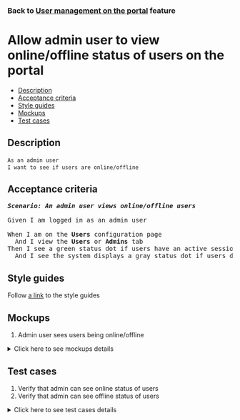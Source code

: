 ### Back to [User management on the portal](../../) feature

# Allow admin user to view online/offline status of users on the portal

- [Description](#description)
- [Acceptance criteria](#acceptance-criteria)
- [Style guides](#style-guides)
- [Mockups](#mockups)
- [Test cases](#test-cases)

## Description

    As an admin user
    I want to see if users are online/offline

## Acceptance criteria

<pre>
<b><i>Scenario: An admin user views online/offline users</i></b>

Given I am logged in as an admin user

When I am on the <b>Users</b> configuration page
  And I view the <b>Users</b> or <b>Admins</b> tab
Then I see a green status dot if users have an active session on the site
  And I see the system displays a gray status dot if users do not have an active session on the site
</pre>

## Style guides

Follow [a link](https://www.figma.com/proto/0zkkf5WC77OSpvyD6YXpFE/Style-guides?page-id=0%3A1&node-id=19%3A5368&viewport=266%2C48%2C0.54&scaling=min-zoom&starting-point-node-id=19%3A5368) to the style guides

## Mockups

1. Admin user sees users being online/offline

<details>
  <summary>Click here to see mockups details</summary>

**1. Admin user sees users being online/offline:**

![Admin user sees users being online/offline](/sports_hub_portal/desktop_application_features/user_management/images/user_management_page.png)

</details>

## Test cases

1. Verify that admin can see online status of users
2. Verify that admin can see offline status of users

<details>
  <summary>Click here to see test cases details</summary>

### **#1. Verify that admin can see online status of users**

|Preconditions|Steps|Expected result
--------------|-----|----------
|- Log in with admin account</br>- Go to the <b>Users</b> configuration page</br>- There are users with active sessions|1) Check if the status of the active users is shown as a green status dot|1) The system displays a green status dot if users have an active session on the site|

### **#2. Verify that admin can see offline status of users**

|Preconditions|Steps|Expected result
--------------|-----|----------
|- Log in with admin account</br>- Go to the <b>Users</b> configuration page</br>- There are users with inactive sessions|1) Check if the status of the not active users is shown as a gray status dot|1) The system displays a gray status dot if users do not have an active session on the site|
</details>
